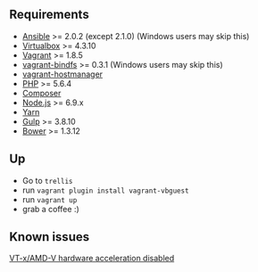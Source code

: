 ## Requirements

* [Ansible](http://docs.ansible.com/ansible/intro_installation.html#latest-releases-via-pip) >= 2.0.2 (except 2.1.0) (Windows users may skip this)
* [Virtualbox](https://www.virtualbox.org/wiki/Downloads) >= 4.3.10
* [Vagrant](https://www.vagrantup.com/downloads.html) >= 1.8.5
* [vagrant-bindfs](https://github.com/gael-ian/vagrant-bindfs#installation) >= 0.3.1 (Windows users may skip this)
* [vagrant-hostmanager](https://github.com/smdahlen/vagrant-hostmanager#installation)
* [PHP](http://php.net/manual/en/install.php) >= 5.6.4
* [Composer](https://getcomposer.org/download/)
* [Node.js](http://nodejs.org/) >= 6.9.x
* [Yarn](https://yarnpkg.com/en/docs/install)
* [Gulp](https://github.com/gulpjs/gulp/blob/master/docs/getting-started.md) >= 3.8.10
* [Bower](https://github.com/bower/bower/blob/master/README.md#install) >= 1.3.12

## Up
* Go to `trellis`
* run `vagrant plugin install vagrant-vbguest`
* run `vagrant up`
* grab a coffee :)



## Known issues
[VT-x/AMD-V hardware acceleration disabled](https://forums.virtualbox.org/viewtopic.php?f=2&t=70291)